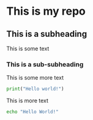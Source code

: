 # This is my repo

## This is a subheading

This is some text

### This is a sub-subheading

This is some more text

```python
print("Hello world!")
```
This is more text

```bash
echo "Hello World!"
```